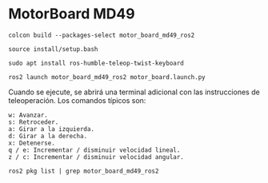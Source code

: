 # MotorBoard MD49

```
colcon build --packages-select motor_board_md49_ros2
```
```
source install/setup.bash
```
```
sudo apt install ros-humble-teleop-twist-keyboard
```
```
ros2 launch motor_board_md49_ros2 motor_board.launch.py
```

Cuando se ejecute, se abrirá una terminal adicional con las instrucciones de teleoperación. Los comandos típicos son:

```
w: Avanzar.
s: Retroceder.
a: Girar a la izquierda.
d: Girar a la derecha.
x: Detenerse.
q / e: Incrementar / disminuir velocidad lineal.
z / c: Incrementar / disminuir velocidad angular.
```

```
ros2 pkg list | grep motor_board_md49_ros2
```